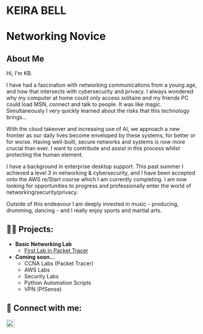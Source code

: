 <h1>KEIRA BELL<br/><br/>
  Networking Novice</h1>

<h2>About Me</h2>

Hi, I'm KB.

I have had a fascination with networking communications from a young age, and how that intersects with cybersecurity and privacy. I always wondered why my computer at home could only access solitaire and my friends PC could load MSN, connect and talk to people. It was like magic. Simultaneously I very quickly learned about the risks that this technology brings...

With the cloud takeover and increasing use of AI, we approach a new frontier as our daily lives become enveloped by these systems, for better or for worse. Having well-built, secure networks and systems is now more crucial than ever. I want to contribute and assist in this process whilst protecting the human element.

I have a background in enterprise desktop support. This past summer I achieved a level 3 in networking & cybersecurity, and I have been accepted onto the AWS re/Start course which I am currently completing. I am now looking for opportunities to progress and professionally enter the world of networking/security/privacy.

Outside of this endeavour I am deeply invested in music - producing, drumming, dancing - and I really enjoy sports and martial arts.

<h2>👨‍💻 Projects:</h2>

- <b>Basic Networking Lab</b>
  - [First Lab in Packet Tracer](https://github.com/KBsgitz/firstlabLAN/blob/main/README.md)
- <b>Coming soon...</b>
  - CCNA Labs (Packet Tracer)
  - AWS Labs
  - Security Labs
  - Python Automation Scripts
  - VPN (PfSense)

<h2> 🤳 Connect with me:</h2>

[<img align="left" alt="Keon Bell | LinkedIn" width="22px" src="https://cdn.jsdelivr.net/npm/simple-icons@v3/icons/linkedin.svg" />][linkedin]

[linkedin]: https://www.linkedin.com/in/klblink/
